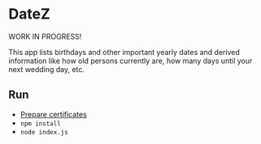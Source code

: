 # DateZ

WORK IN PROGRESS!

This app lists birthdays and other important yearly dates and derived information like how old persons currently are, how many days until your next wedding day, etc.

## Run
- [Prepare certificates](README_cert)
- `npm install`
- `node index.js`
